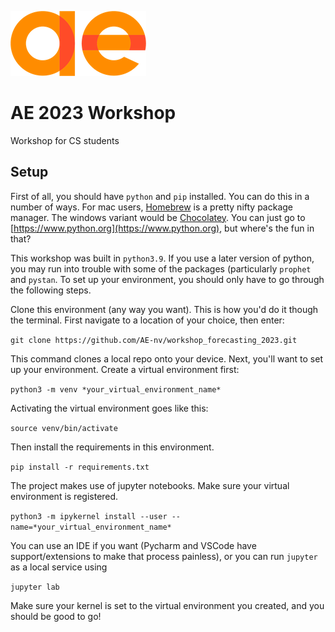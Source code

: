 ![](docs/ae_logo.png)

# AE 2023 Workshop

Workshop for CS students

## Setup

First of all, you should have `python` and `pip` installed. You can do this in a number of ways. For mac users, [Homebrew](https://brew.sh/index_nl) is a pretty nifty package manager. The windows variant would be [Chocolatey](https://chocolatey.org). You can just go to [https://www.python.org](https://www.python.org), but where's the fun in that?

This workshop was built in `python3.9`. If you use a later version of python, you may run into trouble with some of the packages (particularly `prophet` and `pystan`.
To set up your environment, you should only have to go through the following steps.

Clone this environment (any way you want). This is how you'd do it though the terminal. First navigate to a location of your choice, then enter:

`git clone https://github.com/AE-nv/workshop_forecasting_2023.git`

This command clones a local repo onto your device. Next, you'll want to set up your environment. Create a virtual environment first:

`python3 -m venv *your_virtual_environment_name*`

Activating the virtual environment goes like this:

`source venv/bin/activate`

Then install the requirements in this environment.

`pip install -r requirements.txt`

The project makes use of jupyter notebooks. Make sure your virtual environment is registered.

`python3 -m ipykernel install --user --name=*your_virtual_environment_name*`

You can use an IDE if you want (Pycharm and VSCode have support/extensions to make that process painless), or you can run `jupyter` as a local service using

`jupyter lab`

Make sure your kernel is set to the virtual environment you created, and you should be good to go! 